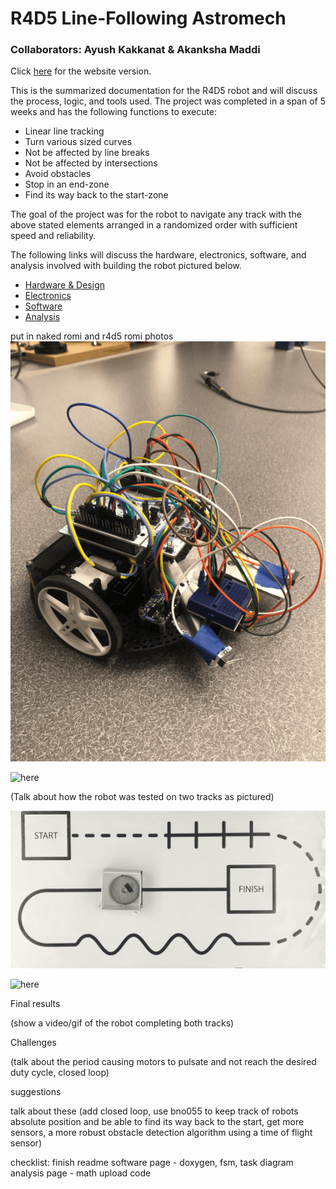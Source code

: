 # R4D5 Line-Following Astromech
### Collaborators: Ayush Kakkanat & Akanksha Maddi

Click [here](https://Ayush17318.github.io/line-follower/) for the website version.

This is the summarized documentation for the R4D5 robot and will discuss the process, logic, and tools used. The project was completed in a span of 5 weeks and has the following functions to execute:
- Linear line tracking
- Turn various sized curves
- Not be affected by line breaks
- Not be affected by intersections
- Avoid obstacles
- Stop in an end-zone
- Find its way back to the start-zone
  
The goal of the project was for the robot to navigate any track with the above stated elements arranged in a randomized order with sufficient speed and reliability.

The following links will discuss the hardware, electronics, software, and analysis involved with building the robot pictured below.
- [Hardware & Design](hardware-and-design.md)
- [Electronics](electronics.md)
- [Software](software.md)
- [Analysis](analysis.md)

put in naked romi and r4d5 romi photos
![here](./assets/images/naked_romi.png)

![here](./assets/images/r4d5_romi.png)

(Talk about how the robot was tested on two tracks as pictured)

![here](./assets/images/track1.png)

![here](./assets/images/track2.png)

Final results

(show a video/gif of the robot completing both tracks)

Challenges

(talk about the period causing motors to pulsate and not reach the desired duty cycle, closed loop)

suggestions

talk about these
(add closed loop, use bno055 to keep track of robots absolute position and be able to find its way back to the start, get more sensors, a more robust obstacle detection algorithm using a time of flight sensor)



checklist:
finish readme
software page - doxygen, fsm, task diagram
analysis page - math
upload code
